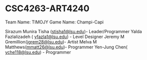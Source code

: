 # CSC4263-ART4240
Team Name: TIMOJY
Game Name: Champi-Capi

Sirazum Munira Tisha (stisha1@lsu.edu)- Leader/Programmer
Yalda Fazlalizadeh ( yfazla1@lsu.edu)  - Level Designer
Jeremy M Gremillion(jgrem28@lsu.edu)- Artist
Melva M Matthews(mmatt26@lsu.edu)- Programmer
Yen-Jung Chen( yche118@lsu.edu) - Programmer
